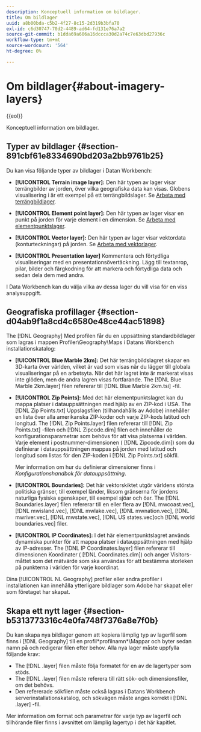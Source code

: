 ```yaml
---
description: Konceptuell information om bildlager.
title: Om bildlager
uuid: a8b00bda-c5b2-4f27-8c15-2d319b3bfa70
exl-id: c6d30747-70d2-4489-ad64-fd131e76a7a2
source-git-commit: b1dda69a606a16dccca30d2a74c7e63dbd27936c
workflow-type: tm+mt
source-wordcount: '564'
ht-degree: 0%

---
```


# Om bildlager{#about-imagery-layers}

{{eol}}

Konceptuell information om bildlager.

## Typer av bildlager {#section-891cbf61e8334690bd203a2bb9761b25}

Du kan visa följande typer av bildlager i Datan Workbench:

* **[!UICONTROL Terrain image layer]:** Den här typen av lager visar terrängbilder av jorden, över vilka geografiska data kan visas. Globens visualisering i är ett exempel på ett terrängbildslager. Se [Arbeta med terrängbildlager](../../../home/c-get-started/c-im-layers/c-ter-img-layers/c-ter-img-layers.md#concept-f4b3a20969354ca38955e3fd5beb0f4f).

* **[!UICONTROL Element point layer]:** Den här typen av lager visar en punkt på jorden för varje element i en dimension. Se [Arbeta med elementpunktslager](../../../home/c-get-started/c-im-layers/c-elmt-pt-layers/c-elmt-pt-layers.md#concept-7c93c54552844a20bd6014ae8446b3fd).

* **[!UICONTROL Vector layer]:** Den här typen av lager visar vektordata (konturteckningar) på jorden. Se [Arbeta med vektorlager](../../../home/c-get-started/c-im-layers/c-vctr-layers/c-vctr-layers.md#concept-a9b9cb7fc33b4aa5ae1646fab202dcc9).

* **[!UICONTROL Presentation layer]** Kommentera och förtydliga visualiseringar med en presentationsövertäckning. Lägg till textanrop, pilar, bilder och färgkodning för att markera och förtydliga data och sedan dela dem med andra.

I Data Workbench kan du välja vilka av dessa lager du vill visa för en viss analysuppgift.

## Geografiska profillager {#section-d04ab9f1a8cd4c6580e48ce44ac51898}

The [!DNL Geography] Med profilen får du en uppsättning standardbildlager som lagras i mappen Profiler\Geography\Maps i Datans Workbench installationskatalog:

* **[!UICONTROL Blue Marble 2km]:** Det här terrängbildslagret skapar en 3D-karta över världen, vilket är vad som visas när du lägger till globala visualiseringar på en arbetsyta. När det här lagret inte är markerat visas inte glöden, men de andra lagren visas fortfarande. The [!DNL Blue Marble 2km.layer] filen refererar till [!DNL Blue Marble 2km.tsi] -fil.

* **[!UICONTROL Zip Points]:** Med det här elementpunktslagret kan du mappa platser i datauppsättningen med hjälp av en ZIP-kod i USA. The [!DNL Zip Points.txt] Uppslagsfilen (tillhandahålls av Adobe) innehåller en lista över alla amerikanska ZIP-koder och varje ZIP-kods latitud och longitud. The [!DNL Zip Points.layer] filen refererar till [!DNL Zip Points.txt] -filen och [!DNL Zipcode.dim] filen och innehåller de konfigurationsparametrar som behövs för att visa platserna i världen. Varje element i postnummer-dimensionen ( [!DNL Zipcode.dim]) som du definierar i datauppsättningen mappas på jorden med latitud och longitud som listas för den ZIP-koden i [!DNL Zip Points.txt] sökfil.

   Mer information om hur du definierar dimensioner finns i *Konfigurationshandbok för datauppsättning*.

* **[!UICONTROL Boundaries]:** Det här vektorskiktet utgör världens största politiska gränser, till exempel länder, liksom gränserna för jordens naturliga fysiska egenskaper, till exempel sjöar och öar. The [!DNL Boundaries.layer] filen refererar till en eller flera av [!DNL mwcoast.vec], [!DNL mwisland.vec], [!DNL mwlake.vec], [!DNL mwnation.vec], [!DNL mwriver.vec], [!DNL mwstate.vec], [!DNL US states.vec]och [!DNL world boundaries.vec] filer.

* **[!UICONTROL IP Coordinates]:** I det här elementpunktslagret används dynamiska punkter för att mappa platser i datauppsättningen med hjälp av IP-adresser. The [!DNL IP Coordinates.layer] filen refererar till dimensionen Koordinater ( [!DNL Coordinates.dim]) och anger Visitors-måttet som det mätvärde som ska användas för att bestämma storleken på punkterna i världen för varje koordinat.

Dina [!UICONTROL NL Geography] profiler eller andra profiler i installationen kan innehålla ytterligare bildlager som Adobe har skapat eller som företaget har skapat.

## Skapa ett nytt lager {#section-b5313773316c4e0fa748f7376a8e7f0b}

Du kan skapa nya bildlager genom att kopiera lämplig typ av lagerfil som finns i [!DNL Geography] till en profil\*profilnamn*\Mappar och byter sedan namn på och redigerar filen efter behov. Alla nya lager måste uppfylla följande krav:

* The [!DNL .layer] filen måste följa formatet för en av de lagertyper som stöds.
* The [!DNL .layer] filen måste referera till rätt sök- och dimensionsfiler, om det behövs.
* Den refererade sökfilen måste också lagras i Datans Workbench serverinstallationskatalog, och sökvägen måste anges korrekt i [!DNL .layer] -fil.

Mer information om format och parametrar för varje typ av lagerfil och tillhörande filer finns i avsnittet om lämplig lagertyp i det här kapitlet.
